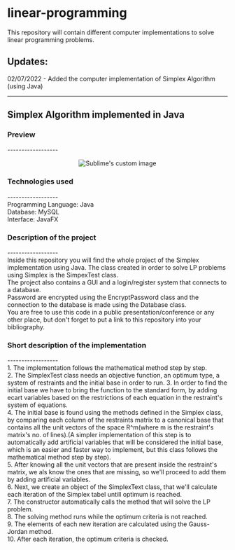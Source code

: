 # linear-programming
This repository will contain different computer implementations to solve linear programming problems.

Updates:
-----------
02/07/2022 - Added the computer implementation of Simplex Algorithm (using Java)

-------------------------------------
Simplex Algorithm implemented in Java
-------------------------------------
<h3>Preview</h3>
------------------
<p align="center">
  <img src="https://media.giphy.com/media/aOeSTRTsvj9M8KMn8N/giphy.gif" alt="Sublime's custom image"/>
</p>
<h3>Technologies used</h3>
------------------<br/>
Programming Language: Java<br/>
Database: MySQL<br/>
Interface: JavaFX

<h3>Description of the project</h3>
------------------<br/>
Inside this repository you will find the whole project of the Simplex implementation using Java. The class created in order to solve LP problems using Simplex is the SimpexTest class.<br/>
The project also contains a GUI and a login/register system that connects to a database.<br/>
Password are encrypted using the EncryptPassword class and the connection to the database is made using the Database class.<br/>
You are free to use this code in a public presentation/conference or any other place, but don't forget to put a link to this repository into your bibliography.
<h3>Short description of the implementation</h3>
------------------<br/>
1. The implementation follows the mathematical method step by step.<br/>
2. The SimplexTest class needs an objective function, an optimum type, a system of restraints and the initial base in order to run.
3. In order to find the initial base we have to bring the function to the standard form, by adding ecart variables based on the restrictions of each equation in the restraint's system of equations.<br/>
4. The initial base is found using the methods defined in the Simplex class, by comparing each column of the restraints matrix to a canonical base that contains all the unit vectors of the space R^m(where m is the restraint's matrix's no. of lines).(A simpler implementation of this step is to automatically add artificial variables that will be considered the initial base, which is an easier and faster way to implement, but this class follows the mathematical method step by step).<br/>
5. After knowing all the unit vectors that are present inside the restraint's matrix, we als know the ones that are missing, so we'll proceed to add them by adding artificial variables.<br/>
6. Next, we create an object of the SimplexText class, that we'll calculate each iteration of the Simplex tabel untill optimum is reached.<br/>
7. The constructor automatically calls the method that will solve the LP problem.<br/>
8. The solving method runs while the optimum criteria is not reached.<br/>
9. The elements of each new iteration are calculated using the Gauss-Jordan method.<br/>
10. After each iteration, the optimum criteria is checked.<br/>
